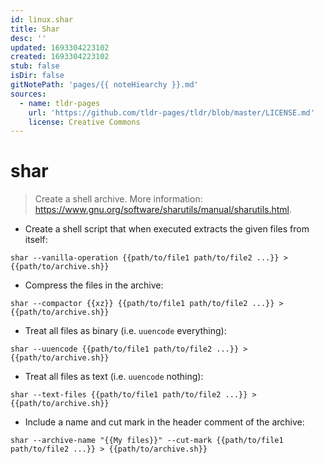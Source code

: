 ```yaml
---
id: linux.shar
title: Shar
desc: ''
updated: 1693304223102
created: 1693304223102
stub: false
isDir: false
gitNotePath: 'pages/{{ noteHiearchy }}.md'
sources:
  - name: tldr-pages
    url: 'https://github.com/tldr-pages/tldr/blob/master/LICENSE.md'
    license: Creative Commons
---
```

# shar

> Create a shell archive.
> More information: <https://www.gnu.org/software/sharutils/manual/sharutils.html>.

- Create a shell script that when executed extracts the given files from itself:

`shar --vanilla-operation {{path/to/file1 path/to/file2 ...}} > {{path/to/archive.sh}}`

- Compress the files in the archive:

`shar --compactor {{xz}} {{path/to/file1 path/to/file2 ...}} > {{path/to/archive.sh}}`

- Treat all files as binary (i.e. `uuencode` everything):

`shar --uuencode {{path/to/file1 path/to/file2 ...}} > {{path/to/archive.sh}}`

- Treat all files as text (i.e. `uuencode` nothing):

`shar --text-files {{path/to/file1 path/to/file2 ...}} > {{path/to/archive.sh}}`

- Include a name and cut mark in the header comment of the archive:

`shar --archive-name "{{My files}}" --cut-mark {{path/to/file1 path/to/file2 ...}} > {{path/to/archive.sh}}`


